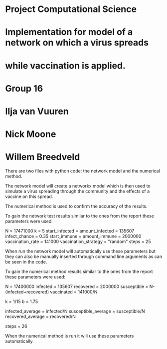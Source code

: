 # Project Computational Science
# Implementation for model of a network on which a virus spreads
# while vaccination is applied.

# Group 16
# Ilja van Vuuren
# Nick Moone
# Willem Breedveld

There are two files with python code: the network model and the numerical method. 

The network model will create a networkx model which is then used to simulate a virus spreading through the community and the effects of a vaccine on this spread.

The numerical method is used to confirm the accuracy of the results.

To gain the network test results similar to the ones from the report these parameters were used:

N = 17471000
k = 5
start_infected = amount_infected = 135607
infect_chance = 0.35
start_immune = amount_immune = 2000000
vaccination_rate = 141000
vaccination_strategy = "random"
steps = 25

When run the network model will automatically use these parameters but they can also be manually inserted through command line arguments as can be seen in the code.

To gain the numerical method results similar to the ones from the report these parameters were used:

N = 17400000
infected = 135607
recovered = 2000000
susceptible = N-(infected+recovered)
vaccinated = 141000/N

k = 1/15
b = 1.75

infected_average = infected/N
susceptible_average = susceptible/N
recovered_average = recovered/N

steps = 26

When the numerical method is run it will use these parameters automatically.
